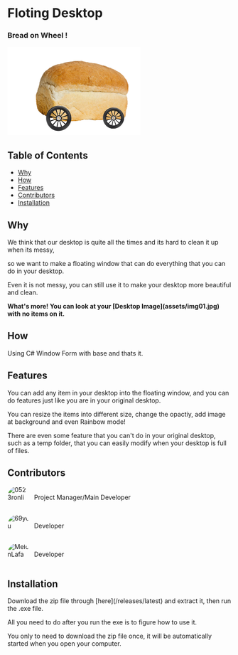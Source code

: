 # Floting Desktop
### Bread on Wheel !
<img src="/assets/breadcar.gif" alt="麵包車" width="300">

## Table of Contents
- [Why](#why)
- [How](#how)
- [Features](#features)
- [Contributors](#contributors)
- [Installation](#installation)

## Why
<p>We think that our desktop is quite all the times and its hard to clean it up when its messy,</p>
<p>so we want to make a floating window that can do everything that you can do in your desktop.</p>
<p>Even it is not messy, you can still use it to make your desktop more beautiful and clean.</p>
<p><strong>What's more! You can look at your [Desktop Image](assets/img01.jpg) with no items on it.</strong></p>

## How
Using C# Window Form with base and thats it.

## Features
<p>You can add any item in your desktop into the floating window, and you can do features just like you are in your original desktop.</p>
<p>You can resize the items into different size, change the opactiy, add image at background and even Rainbow mode!</p>
<p>There are even some feature that you can't do in your original desktop, such as a temp folder, that you can easily modify when your desktop is full of files.</p>


## Contributors
<div style="display: flex; align-items: center;">
  <img src="https://avatars.githubusercontent.com/0523ronli" alt="0523ronli" width="50" height="50" style="border-radius: 60%;">
  <span style="margin-left: 10px;">Project Manager/Main Developer</span>
</div><p></p>
<div style="display: flex; align-items: center;">
  <img src="https://avatars.githubusercontent.com/69you" alt="69you" width="50" height="50" style="border-radius: 60%;">
  <span style="margin-left: 10px;">Developer</span>
</div><p></p>
<div style="display: flex; align-items: center;">
  <img src="https://avatars.githubusercontent.com/MelonLafa" alt="MelonLafa" width="50" height="50" style="border-radius: 60%;">
  <span style="margin-left: 10px;">Developer</span>
</div>

## Installation
<p>Download the zip file through [here](/releases/latest) and extract it, then run the .exe file.</p>
<p>All you need to do after you run the exe is to figure how to use it.</p>
You only to need to download the zip file once, it will be automatically started when you open your computer.
